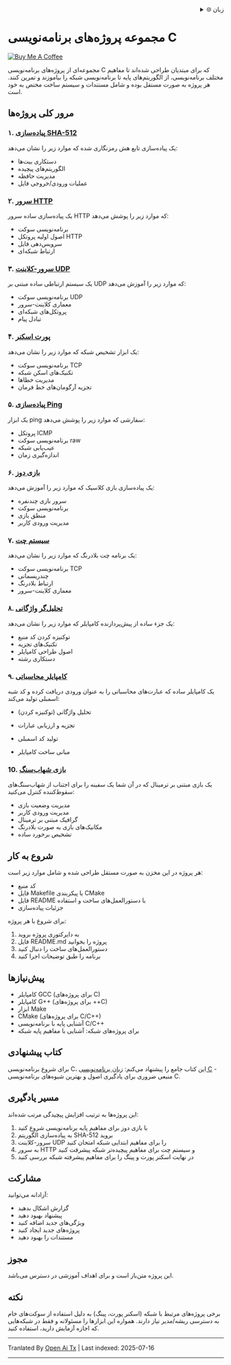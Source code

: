 <div align="right">
  <details>
    <summary >🌐 زبان</summary>
    <div>
      <div align="center">
        <a href="https://openaitx.github.io/view.html?user=dexter-xD&project=project-box&lang=en">انگلیسی</a>
        | <a href="https://openaitx.github.io/view.html?user=dexter-xD&project=project-box&lang=zh-CN">简体中文</a>
        | <a href="https://openaitx.github.io/view.html?user=dexter-xD&project=project-box&lang=zh-TW">繁體中文</a>
        | <a href="https://openaitx.github.io/view.html?user=dexter-xD&project=project-box&lang=ja">日本語</a>
        | <a href="https://openaitx.github.io/view.html?user=dexter-xD&project=project-box&lang=ko">한국어</a>
        | <a href="https://openaitx.github.io/view.html?user=dexter-xD&project=project-box&lang=hi">हिन्दी</a>
        | <a href="https://openaitx.github.io/view.html?user=dexter-xD&project=project-box&lang=th">ไทย</a>
        | <a href="https://openaitx.github.io/view.html?user=dexter-xD&project=project-box&lang=fr">Français</a>
        | <a href="https://openaitx.github.io/view.html?user=dexter-xD&project=project-box&lang=de">Deutsch</a>
        | <a href="https://openaitx.github.io/view.html?user=dexter-xD&project=project-box&lang=es">Español</a>
        | <a href="https://openaitx.github.io/view.html?user=dexter-xD&project=project-box&lang=it">Itapano</a>
        | <a href="https://openaitx.github.io/view.html?user=dexter-xD&project=project-box&lang=ru">Русский</a>
        | <a href="https://openaitx.github.io/view.html?user=dexter-xD&project=project-box&lang=pt">Português</a>
        | <a href="https://openaitx.github.io/view.html?user=dexter-xD&project=project-box&lang=nl">Nederlands</a>
        | <a href="https://openaitx.github.io/view.html?user=dexter-xD&project=project-box&lang=pl">Polski</a>
        | <a href="https://openaitx.github.io/view.html?user=dexter-xD&project=project-box&lang=ar">العربية</a>
        | <a href="https://openaitx.github.io/view.html?user=dexter-xD&project=project-box&lang=fa">فارسی</a>
        | <a href="https://openaitx.github.io/view.html?user=dexter-xD&project=project-box&lang=tr">Türkçe</a>
        | <a href="https://openaitx.github.io/view.html?user=dexter-xD&project=project-box&lang=vi">Tiếng Việt</a>
        | <a href="https://openaitx.github.io/view.html?user=dexter-xD&project=project-box&lang=id">Bahasa Indonesia</a>
      </div>
    </div>
  </details>
</div>

# مجموعه پروژه‌های برنامه‌نویسی C

[![Buy Me A Coffee](https://www.buymeacoffee.com/assets/img/custom_images/orange_img.png)](https://buymeacoffee.com/trish07)

مجموعه‌ای از پروژه‌های برنامه‌نویسی C که برای مبتدیان طراحی شده‌اند تا مفاهیم مختلف برنامه‌نویسی، از الگوریتم‌های پایه تا برنامه‌نویسی شبکه را بیاموزند و تمرین کنند. هر پروژه به صورت مستقل بوده و شامل مستندات و سیستم ساخت مختص به خود است.

## مرور کلی پروژه‌ها

### ۱. [پیاده‌سازی SHA-512](SHA-512/)
یک پیاده‌سازی تابع هش رمزنگاری شده که موارد زیر را نشان می‌دهد:
- دستکاری بیت‌ها
- الگوریتم‌های پیچیده
- مدیریت حافظه
- عملیات ورودی/خروجی فایل

### ۲. [سرور HTTP](http-server/)
یک پیاده‌سازی ساده سرور HTTP که موارد زیر را پوشش می‌دهد:
- برنامه‌نویسی سوکت
- اصول اولیه پروتکل HTTP
- سرویس‌دهی فایل
- ارتباط شبکه‌ای

### ۳. [سرور-کلاینت UDP](udp-server-client/)
یک سیستم ارتباطی ساده مبتنی بر UDP که موارد زیر را آموزش می‌دهد:
- برنامه‌نویسی سوکت UDP
- معماری کلاینت-سرور
- پروتکل‌های شبکه‌ای
- تبادل پیام

### ۴. [پورت اسکنر](port-scanner/)
یک ابزار تشخیص شبکه که موارد زیر را نشان می‌دهد:
- برنامه‌نویسی سوکت TCP
- تکنیک‌های اسکن شبکه
- مدیریت خطاها
- تجزیه آرگومان‌های خط فرمان

### ۵. [پیاده‌سازی Ping](ping/)
یک ابزار ping سفارشی که موارد زیر را پوشش می‌دهد:
- پروتکل ICMP
- برنامه‌نویسی سوکت raw
- عیب‌یابی شبکه
- اندازه‌گیری زمان

### ۶. [بازی دوز](tic-tac-toe/)
یک پیاده‌سازی بازی کلاسیک که موارد زیر را آموزش می‌دهد:
- سرور بازی چندنفره
- برنامه‌نویسی سوکت
- منطق بازی
- مدیریت ورودی کاربر

### ۷. [سیستم چت](chat-system/)
یک برنامه چت بلادرنگ که موارد زیر را نشان می‌دهد:
- برنامه‌نویسی سوکت TCP
- چندریسمانی
- ارتباط بلادرنگ
- معماری کلاینت-سرور

### ۸. [تحلیل‌گر واژگانی](lexical-analyser/)
یک جزء ساده از پیش‌پردازنده کامپایلر که موارد زیر را نشان می‌دهد:
- توکنیزه کردن کد منبع
- تکنیک‌های تجزیه
- اصول طراحی کامپایلر
- دستکاری رشته

### ۹. [کامپایلر محاسباتی](arithmetic-compiler/)
یک کامپایلر ساده که عبارت‌های محاسباتی را به عنوان ورودی دریافت کرده و کد شبه اسمبلی تولید می‌کند:
- تحلیل واژگانی (توکنیزه کردن)
- تجزیه و ارزیابی عبارات
- تولید کد اسمبلی

- مبانی ساخت کامپایلر

### 10. [بازی شهاب‌سنگ](asteroid-game/)
یک بازی مبتنی بر ترمینال که در آن شما یک سفینه را برای اجتناب از شهاب‌سنگ‌های سقوط‌کننده کنترل می‌کنید:

- مدیریت وضعیت بازی
- مدیریت ورودی کاربر
- گرافیک مبتنی بر ترمینال
- مکانیک‌های بازی به صورت بلادرنگ
- تشخیص برخورد ساده

## شروع به کار

هر پروژه در این مخزن به صورت مستقل طراحی شده و شامل موارد زیر است:
- کد منبع
- فایل Makefile یا پیکربندی CMake
- فایل README با دستورالعمل‌های ساخت و استفاده
- جزئیات پیاده‌سازی

برای شروع با هر پروژه:
1. به دایرکتوری پروژه بروید
2. فایل README.md پروژه را بخوانید
3. دستورالعمل‌های ساخت را دنبال کنید
4. برنامه را طبق توضیحات اجرا کنید

## پیش‌نیازها

- کامپایلر GCC (برای پروژه‌های C)
- کامپایلر G++ (برای پروژه‌های ++C)
- ابزار Make
- CMake (برای پروژه‌های C/C++)
- آشنایی پایه با برنامه‌نویسی C/C++
- برای پروژه‌های شبکه: آشنایی با مفاهیم پایه شبکه

## کتاب پیشنهادی

برای شروع برنامه‌نویسی C، این کتاب جامع را پیشنهاد می‌کنم:
[زبان برنامه‌نویسی C](https://amzn.to/3F2Y1Zl) - منبعی ضروری برای یادگیری اصول و بهترین شیوه‌های برنامه‌نویسی C.

## مسیر یادگیری

این پروژه‌ها به ترتیب افزایش پیچیدگی مرتب شده‌اند:

1. با بازی دوز برای مفاهیم پایه برنامه‌نویسی شروع کنید
2. به پیاده‌سازی الگوریتم SHA-512 بروید
3. سرور-کلاینت UDP را برای مفاهیم ابتدایی شبکه امتحان کنید
4. به سرور HTTP و سیستم چت برای مفاهیم پیچیده‌تر شبکه پیشرفت کنید
5. در نهایت اسکنر پورت و پینگ را برای مفاهیم پیشرفته شبکه بررسی کنید

## مشارکت

آزادانه می‌توانید:
- گزارش اشکال بدهید
- پیشنهاد بهبود دهید
- ویژگی‌های جدید اضافه کنید
- پروژه‌های جدید ایجاد کنید
- مستندات را بهبود دهید

## مجوز

این پروژه متن‌باز است و برای اهداف آموزشی در دسترس می‌باشد.

## نکته

برخی پروژه‌های مرتبط با شبکه (اسکنر پورت، پینگ) به دلیل استفاده از سوکت‌های خام به دسترسی ریشه/مدیر نیاز دارند. همواره این ابزارها را مسئولانه و فقط در شبکه‌هایی که اجازه آزمایش دارید، استفاده کنید.


---

Tranlated By [Open Ai Tx](https://github.com/OpenAiTx/OpenAiTx) | Last indexed: 2025-07-16

---